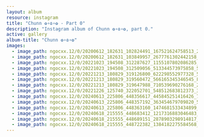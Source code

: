```yaml
---
layout: album
resource: instagram
title: "Chunn ✿∘ɷ∘✿ - Part 0"
description: "Instagram album of Chunn ✿∘ɷ∘✿, part 0."
active: gallery
album-title: "Chunn ✿∘ɷ∘✿"
images:
  - image_path: ngocxx.12/0/20200612_182631_102824491_167521624758513_2317290172014889328_n.jpg
  - image_path: ngocxx.12/0/20200612_182631_103849957_2677761302442158_6609556745004768874_n.jpg
  - image_path: ngocxx.12/0/20221023_194508_312287627_1155107802086285_8021776710416931983_n.jpg
  - image_path: ngocxx.12/0/20221023_194508_312509056_513344573975858_5125769539663549332_n.jpg
  - image_path: ngocxx.12/0/20221213_180829_319126800_622298552977328_5320002649733020604_n.jpg
  - image_path: ngocxx.12/0/20221213_180829_319560472_566165345346545_8395853629414775011_n.jpg
  - image_path: ngocxx.12/0/20221213_180829_319647988_710539690276168_2370727760536596878_n.jpg
  - image_path: ngocxx.12/0/20221226_125740_322052701_548512683812373_3564108098911502278_n.jpg
  - image_path: ngocxx.12/0/20240613_225806_448356617_445845251416426_7620195129568734030_n.jpg
  - image_path: ngocxx.12/0/20240613_225806_448357192_363454679709820_5878976946021396906_n.jpg
  - image_path: ngocxx.12/0/20240613_225806_448363160_1474681533434899_635280709023112726_n.jpg
  - image_path: ngocxx.12/0/20240618_215555_448683412_1217316883046483_9186268948733018559_n.jpg
  - image_path: ngocxx.12/0/20240618_215555_448689151_2878903298914817_2264508093581710779_n.jpg
  - image_path: ngocxx.12/0/20240618_215555_448722382_1384182275584568_6826599702912272252_n.jpg
---
```


